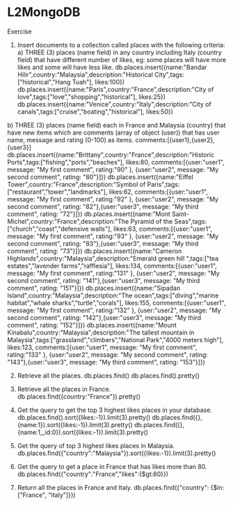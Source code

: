 # L2MongoDB

Exercise
1) Insert documents to a collection called places with the following criteria:
a) THREE (3) places (name field) in any country including Italy (country field) that 
have different number of likes, eg: some places will have more likes and some will 
have less like.
db.places.insert({name:"Bandar Hilir",country:"Malaysia",description:"Historical City",tags:["historical","Hang Tuah"], likes:100})
db.places.insert({name:"Paris",country:"France",description:"City of love",tags:["love","shopping","historical"], likes:25})
db.places.insert({name:"Venice",country:"Italy",description:"City of canals",tags:["cruise","boating","historical"], likes:50})

b) THREE (3) places (name field) each in France and Malaysia (country) that have 
new items which are comments (array of object (user)) that has user name, message 
and rating (0-100) as items.
comments:[{user1},{user2},{user3}]
db.places.insert({name:"Brittany",country:"France",description:"Historic Ports",tags:["fishing","ports","beaches"], likes:80, comments:[{user:"user1", message: "My first comment", rating:"90" }, {user:"user2", message: "My second comment", rating: "80"}]})
db.places.insert({name:"Eiffel Tower",country:"France",description:"Symbol of Paris",tags:["restaurant","tower","landmarks"], likes:62, comments:[{user:"user1", message: "My first comment", rating:"92" }, {user:"user2", message: "My second comment", rating: "82"},{user:"user3", message: "My third comment", rating: "72"}]})
db.places.insert({name:"Mont Saint-Michel",country:"France",description:"The Pyramid of the Seas",tags:["church","coast","defensive walls"], likes:63, comments:[{user:"user1", message: "My first comment", rating:"93" }, {user:"user2", message: "My second comment", rating: "83"},{user:"user3", message: "My third comment", rating: "73"}]})
db.places.insert({name:"Cameron Highlands",country:"Malaysia",description:"Emerald green hill ",tags:["tea estates","lavender farms","rafflesia"], likes:134, comments:[{user:"user1", message: "My first comment", rating:"131" }, {user:"user2", message: "My second comment", rating: "141"},{user:"user3", message: "My third comment", rating: "151"}]})
db.places.insert({name:"Sipadan Island",country:"Malaysia",description:"The ocean",tags:["diving","marine habitat","whale sharks","turtle","corals"], likes:155, comments:[{user:"user1", message: "My first comment", rating:"132" }, {user:"user2", message: "My second comment", rating: "142"},{user:"user3", message: "My third comment", rating: "152"}]})
db.places.insert({name:"Mount Kinabalu",country:"Malaysia",description:"The tallest mountain in Malaysia",tags:["grassland","climbers","National Park","4000 meters high"], likes:123, comments:[{user:"user1", message: "My first comment", rating:"133" }, {user:"user2", message: "My second comment", rating: "143"},{user:"user3", message: "My third comment", rating: "153"}]})

2) Retrieve all the places.
db.places.find()
db.places.find().pretty()

3) Retrieve all the places in France.
db.places.find({country:"France"}).pretty()

4) Get the query to get the top 3 highest likes places in your database.
db.places.find().sort({likes:-1}).limit(3).pretty()
db.places.find({},{name:1}).sort({likes:-1}).limit(3).pretty()
db.places.find({},{name:1,_id:0}).sort({likes:-1}).limit(3).pretty()

5) Get the query of top 3 highest likes places in Malaysia.
db.places.find({"country":"Malaysia"}).sort({likes:-1}).limit(3).pretty()

6) Get the query to get a place in France that has likes more than 80.
db.places.find({"country":"France","likes":{$gt:80}}) 
7) Return all the places in France and Italy.
db.places.find({"country": {$in: ["France", "Italy"]}})
